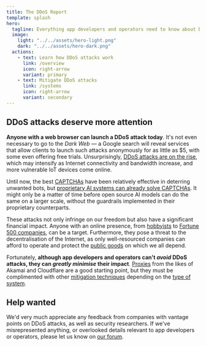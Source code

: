 ```yaml
---
title: The DDoS Report
template: splash
hero:
  tagline: Everything app developers and operators need to know about Distributed Denial of Service (DDoS) attacks.
  image:
    light: "../../assets/hero-light.png"
    dark: "../../assets/hero-dark.png"
  actions:
    - text: Learn how DDoS attacks work
      link: /overview
      icon: right-arrow
      variant: primary
    - text: Mitigate DDoS attacks
      link: /systems
      icon: right-arrow
      variant: secondary
---
```


## DDoS attacks deserve more attention

**Anyone with a web browser can launch a DDoS attack today**.
It's not even necessary to go to the _Dark Web_ —
a Google search will reveal services that allow clients to launch such attacks anonymously for as little as $5,
with some even offering free trials.
Unsurprisingly,
[DDoS attacks are on the rise](https://www.cybersecuritydive.com/news/ddos-attacks-surge-cloudflare/704011/),
which may intensify as Internet connectivity and bandwidth increase,
and more vulnerable IoT devices come online.

Until now, the best [CAPTCHAs](./mitigations/captchas.md) have been relatively effective in deterring unwanted bots,
but [proprietary AI systems can already solve CAPTCHAs](https://arstechnica.com/information-technology/2023/10/sob-story-about-dead-grandma-tricks-microsoft-ai-into-solving-captcha/).
It might only be a matter of time before open source AI models can do the same on a larger scale,
without the guardrails implemented in their proprietary counterparts.

These attacks not only infringe on our freedom but also have a significant financial impact.
Anyone with an online presence,
from [hobbyists](https://news.ycombinator.com/item?id=39520776) to [Fortune 500 companies](https://blog.cloudflare.com/ransom-ddos-attacks-target-a-fortune-global-500-company),
can be a target.
Furthermore, they pose a threat to the decentralisation of the Internet,
as only well-resourced companies can afford to operate and protect the [public goods](./systems/public-goods.md) on which we all depend.

Fortunately,
**although app developers and operators can't _avoid_ DDoS attacks, they can _greatly minimise_ their impact**.
[Proxies](./mitigations/reverse-proxies.md) from the likes of Akamai and Cloudflare are a good starting point,
but they must be complimented with other [mitigation techniques](./mitigations) depending on the [type of system](./systems).

## Help wanted

We'd very much appreciate any feedback from companies with vantage points on DDoS attacks,
as well as security researchers.
If we've misrepresented anything, or overlooked details relevant to app developers or operators,
please let us know on [our forum](https://github.com/relaycorp/ddos-report/discussions).
